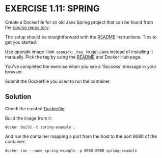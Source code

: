 # EXERCISE 1.11: SPRING
Create a Dockerfile for an old Java Spring project that can be found from the [course repository](https://github.com/docker-hy/material-applications/tree/main/spring-example-project).

The setup should be straightforward with the [README][1] instructions. Tips to get you started:

Use openjdk image `FROM openjdk:_tag_` to get Java instead of installing it manually. Pick the tag by using the [README][1] and Docker Hub page.

You've completed the exercise when you see a 'Success' message in your browser.

Submit the Dockerfile you used to run the container.

[1]: spring-example-project/README.md

## Solution

Check the created [Dockerfile](spring-example-project/Dockerfile).

Build the image from it:

`docker build -t spring-example .`

And run the container mapping a port from the host to the port 8080 of the container:

`docker run --name spring-example -p 8080:8080 spring-example`

